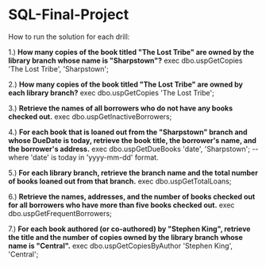# SQL-Final-Project

How to run the solution for each drill:

1.) **How many copies of the book titled "The Lost Tribe" are owned by the library branch whose name is "Sharpstown"?**
exec dbo.uspGetCopies 'The Lost Tribe', 'Sharpstown';

2.) **How many copies of the book titled "The Lost Tribe" are owned by each library branch?**
exec dbo.uspGetCopies 'The Lost Tribe';

3.) **Retrieve the names of all borrowers who do not have any books checked out.**
exec dbo.uspGetInactiveBorrowers;

4.) **For each book that is loaned out from the "Sharpstown" branch and whose DueDate is today, retrieve the book title, the borrower's name, and the borrower's address.**
exec dbo.uspGetDueBooks 'date', 'Sharpstown';   -- where 'date' is today in 'yyyy-mm-dd' format.

5.) **For each library branch, retrieve the branch name and the total number of books loaned out from that branch.**
exec dbo.uspGetTotalLoans;

6.) **Retrieve the names, addresses, and the number of books checked out for all borrowers who have more than five books checked out.**
exec dbo.uspGetFrequentBorrowers;

7.) **For each book authored (or co-authored) by "Stephen King", retrieve the title and the number of copies owned by the library branch whose name is "Central".**
exec dbo.uspGetCopiesByAuthor 'Stephen King', 'Central';
